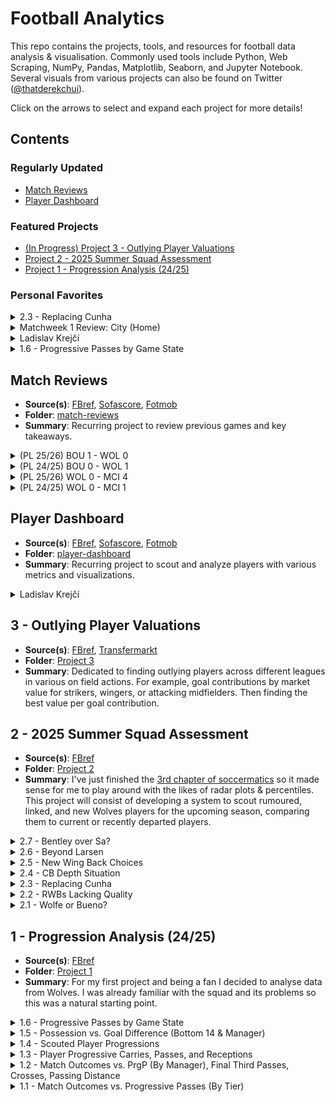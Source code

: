 # Football Analytics

This repo contains the projects, tools, and resources for football data analysis & visualisation. Commonly used tools include Python, Web Scraping, NumPy, Pandas, Matplotlib, Seaborn, and Jupyter Notebook. Several visuals from various projects can also be found on Twitter ([@thatderekchui](https://x.com/thatderekchui)).

Click on the arrows to select and expand each project for more details!

## Contents

### Regularly Updated
- [Match Reviews](#match-reviews)
- [Player Dashboard](#player-dashboard)

### Featured Projects
- [(In Progress) Project 3 - Outlying Player Valuations](#3---outlying-player-valuations)
- [Project 2 - 2025 Summer Squad Assessment](#2---2025-summer-squad-assessment)
- [Project 1 - Progression Analysis (24/25)](#1---progression-analysis-2425)

### Personal Favorites
<details>
  <summary>2.3 - Replacing Cunha</summary>

  - **Code**: [project2-3.ipynb](./Project%202/Project%202.3/project2-3.ipynb)  
  - **Summary**:  
    With Cunha leaving to United, I'm interested to see how Wolves will replace the 62.5m euro man. And realistically, his stats won't be replicated at Wolves for a while. Out of all 10 categories, when compared to departing, current, and rumored Wolves players (12), Cunha tops 4 of them, and is 3rd in two others. With a +6.4 difference in non penalty goals and expected goals, the next closest of the bunch is Akturkoglu with +1.3, who stands out as one of the best replacements, and would play well along side the likes of Arias and Lopez. As seen below, he also has the most podium finishes after Cunha.

  <p align="center">
    <img src="./Project%202/Project%202.3/2-3-1.png" alt="2.3" width="75%" />
  </p>

  We can highlight these players (another good pick would be Ben Doak) and split them by shooting, progression, and pressing. It's easy to notice the similarities between Matheus and Kerem. Identical expected goal contributions and shots on target per 90, similar progressively and both fairly aggressive. Despite his lower take ons and npG-xG, Kerem makes up for in touches in the opposite pen and interceptions. Again Ben Doak shares similar stats in the Championship last season. I believe these two are arguably better picks than the likes of Amine Adli and Matthis Abline, both who are more popular choices. 

  <p align="center">
    <img src="./Project%202/Project%202.3/2-3-2.png" alt="2.3" width="75%" />
  </p>

  Here Cunha and Akturkoglu both are the only shot dominant players, which is something we're lacking after Cunha imo. Bellegarde and Munetsi provide depth to both midfield and CAM, hence their press heavy characteristics, espeically for attacking players. Progressive architypes are pretty common, since Wolves already have Arias and Lopez, but Doak would be a good addition as well. Adli and Abline are good too but I would personally perfer Kerem and Ben. That way, Wolves would have a Cunha like player and sufficient progressive options (as well as press heavy like Munetsi).

  <p align="center">
    <img src="./Project%202/Project%202.3/2-3-3.png" alt="2.3" width="75%" />
  </p>

  Below are further metrics and distributions of all the players referenced and used for comparison.

  <p align="center">
    <img src="./Project%202/Project%202.3/2-3-4.png" alt="2.3" width="75%" />
  </p>

</details>

<details>
  <summary>Matchweek 1 Review: City (Home)</summary>

  - **Code**: [postMatchweek1.ipynb](./match-reviews/Matchweek%201/postMatchweek1.ipynb)  
  - **Summary**:
    Despite the dissappointing 0-4 result, I believe it's revealing and there's a lot of new insights we can take from this game. Apart from a few major mistakes at the back, the team didn't look to bad imho.

    I'm suprised how central our attack was compared to last time we played city. A 48% centrality bias compared to last time's 13%. A few shots from Munetsi's offside as well as Larsen. Note that all these shows are clustered very close together as well. What impressed me however was Hoever, who not only dealt with Doku fairly well with Doherty (especially compared to last time) and made several progressive passes and crosses on the bottom wing of the graph. In fact, all 4 SCA crosses originated from the right side.
    
    Part of me wonders if there would've been better chances for Larsen if those crosses from the right were passes instead.

    What's concerning is the lack of progression from the left hand side / top wing. Wolfe and Bellegarde didn't contribute much to the attack. Neither did Hugo Bueno later on.

  <p align="center">
    <img src="./match-reviews/Matchweek%201/4-1-5.png" alt="4.1" width="75%" />
  </p>

  City also attacked fairly centrally, especially compared to last time. Obviously this is because of Haaland returning vs City playing KDB up top before. Fairly even distribution in passing. Less action on the left / top wing from Doku as mentioned. Much deeper build up play compared to us, but tbf that's what you expect from a team like City.

  <p align="center">
    <img src="./match-reviews/Matchweek%201/4-1-6.png" alt="4.1" width="75%" />
  </p>

  I mean the results speak for themselves on the plot below. Our options on the bench aren't bad either: Mosquera, Hugo Bueno, Rodrigo Gomes, Arias, Lopez, as well as Tchatchoua coming in soon. Hopefully it will only be up from here and both Agbadou & Sa gets in the right mindset.

  <p align="center">
    <img src="./match-reviews/Matchweek%201/4-1-7.png" alt="4.1" width="75%" />
  </p>

  <p align="center">
    <img src="./match-reviews/Matchweek%201/4-1-8.png" alt="4.1" width="75%" />
  </p>

</details>

<details>
  <summary>Ladislav Krejčí</summary>

  - **Code**: [Ladislav-Krejčí.ipynb](./player-dashboard/CB/Ladislav-Krejčí.ipynb)  
  - **Summary**:
    It's been a fairly busy week on the transfer window for Wolves' standards, with the likes of Krejci and Uche having genuine agreements with both the club and the player, rather than being used as bait for bigger clubs (ahem, Pubill & Sanchez).

    With Krejci very close to signing with Wolves at 35m, many question whether it's worth the hefty price (Wolves usually sign 10m-20m players) and who he will replace. While most set out to find a backup LCB (like Renan), with Toti, Agbadou, and Doc/Mosquera as the [backline](./Project%202/Project%202.4/project2-4.ipynb). But with Krejci coming in, he surely is starting quality. I'm thinking Toti, Krejci, and Agbadou on the right. The interesting thing is, Wolves really are in need of such a progressive center back. Other than Doherty, there isn't really another one at the club, so I understand this sort of signing.

    Krejci has great distributions and if deployed on the left, I'm sure will pair very well with Hugo Bueno, who as I've mentioned, really impressed despite our [1-0 lost against Bournemouth yesterday](./match-reviews/Matchweek%202/8-23-2025.ipynb). His 96th percentile in progressive carrying distance really stands out for my case. Despite being a center back, he has more touches on average in the middle third (49.5%, or almost half) than defensive (46.7%). Therefore t's no suprise that he's a ball playing defender as well.

    However, he does lack a lot of defensive workrates. 4th percentile in passes blocked, 5th percentile in dribblers tackled, and 8th for tackles in general. That doesn't mean he don't make quality challenges, but it isn't frequent for a center back. Funny thing is, we did see it in full display today with his game against Villareal, with Tajon Buchanan scoring a hattrick and a 5 - 0 loss while having Krejci as the LCB in a back four.

  <p align="center">
    <img src="./player-dashboard/CB/Ladislav-Krejčí.png" alt="Ladislav Krejčí" width="75%" />
  </p>
</details>

<details>
  <summary>1.6 - Progressive Passes by Game State</summary>

  - **Code**: [project1_6.ipynb](./Project%201/Project%201.6/project1_6.ipynb)  
  - **Summary**:  
    Continuing on from previous progressive results, Joe from [Concept Scouting](https://x.com/ConceptScouting) suggested that I should look into game states (whether Wolves were ahead, level, or chasing) to determine "whether the PrgP is meaningful or just despirate". It's reasonable to say that Wolves are better to set up defensively and counter, rather than building out through repetitive progressions.

    For each game, we sum up the minutes Wolves were ahead, level, or behind in a game. We can plot this relationship over the course of the season. Progressive passes vs dominant game state (the state Wolves spent the most of the game in) reveals that less PrgP are made when the team is ahead, and more when behind. It makes sense to be more aggressive when trailing. Wolves are also towards the progressive end even when level in goals. We know this since the level median is closer to behind than ahead. It's also not a coincidence that the outliers themselves also reflect this trend.

    We can also plot minutes per game state. As expected, the more time spent ahead, the less PrgP, and more time spent behind, the more PrgP.

    I think I've been looking at this wrong. In the beginning of this project I thought Wolves were losing games because of high PrgP, possession, etc. Now I can confidently say that Wolves are making more PrgP because they're behind, and obviously more games are lost when more time was spent behind, which makes more sense.

    Unfortunately, this will mean the end of my first complete project.

  <p align="center">
    <img src="./Project%201/Project%201.6/1.6.png" alt="1.6" width="75%" />
  </p>
</details>




























## Match Reviews

- **Source(s)**: [FBref](https://fbref.com/en/squads/8cec06e1/Wolverhampton-Wanderers-Stats), [Sofascore](https://www.sofascore.com/team/football/wolverhampton/3), [Fotmob](https://www.fotmob.com/teams/8602/overview/wolverhampton-wanderers)
- **Folder**: [match-reviews](./match-reviews/)
- **Summary**: Recurring project to review previous games and key takeaways.

<details>
  <summary>(PL 25/26) BOU 1 - WOL 0</summary>

  - **Code**: [8-23-2025.ipynb](./match-reviews/Matchweek%202/8-23-2025.ipynb)  
  - **Summary**:
    The game could've ended much worse. With Toti being sent off early in the second half, it's interesting to see that Wolves played better with 10 men. However the substitutions made while trailing behind were questionable, subbing off Arias for Santiago Bueno to retain a back 3, but with limited attacking power when an equalizer is needed over defensive abilities. Perhaps Pereira wanted to push Hugo Bueno and Tchatchoua further up for crosses chances, which did occur, but lacked aggression as the game went on.

    It's sad to see the minimal amount of chances or creativity Wolves had, especially after taking Arias off. That being said, Hugo Bueno does look good with his crosses and progression. But why Agbadou taking the freekick and how Agbadou and Sa managed to bump into each other with zero pressure, I will never understand.

    Suprisingly, most of our shot creating actions came down the middle, which I feel is rare for Wolves.

  <p align="center">
    <img src="./match-reviews/Matchweek%202/4-2-5.png" alt="4.2" width="75%" />
  </p>

  I'm very suprised Bournemouth didn't score one or two more considering the insane amount of shot creating actions they had (51 v 22 for Wolves). A very left leaning attack consisting of Truffert, Brooks, and Semenyo compared to less pressure on the right. Which I'm guessing is why Hugo Bueno was able to push forward much more than Tchatchoua (who looked good today).

  We can also see large amounts of shots clustered in a small area, as well as a few threaded passes down the middle.

  <p align="center">
    <img src="./match-reviews/Matchweek%202/4-2-6.png" alt="4.2" width="75%" />
  </p>

  I believe Hugo Bueno and Tchatchoua should be our starting wing backs. Toti, Agbadou, and hopefully Mosquera on the right. Larsen up top, Arias to the left, then the right could be a mix of Rodrigo Gomes and Fer Lopez, who both have qualities that I feel are overlooked by the squad.

  <p align="center">
    <img src="./match-reviews/Matchweek%202/4-2-7.png" alt="4.2" width="75%" />
  </p>

  <p align="center">
    <img src="./match-reviews/Matchweek%202/4-2-8.png" alt="4.2" width="75%" />
  </p>

</details>

<details>
  <summary>(PL 24/25) BOU 0 - WOL 1</summary>

  - **Code**: [preMW2.ipynb](./match-reviews/Matchweek%202/preMW2.ipynb)  
  - **Summary**:
    With a 0-4 loss to City, Wolves are looking to bounce back against Bournemouth. Concerns for Agbadou and Jose Sa's form remains, but hopefully it will being to pick up. Bournemouth played Liverpool and Semenyo was the start of the show, scoring two goals from the right. It's no doubt the likes of KJH and Doc will have to put a shift in to stop that from happening. As a preview lets take a look at our last meeting against Bournemouth in the Premier League:

    The SCA map for Wolves reveals that our attack was mainly focused on the right, with 6 shots in the bottom half space. Bellegarde and Semedo (now KJH) driving up and providing support to the likes of Cunha and Munetsi. Compared to City, there was also way more build up play (74% 1/3 share v 90%). Hopefully KJH will be able to perform like last time against City, obviously with more quality crosses. I won't be suprised if Tchatchoua gets featured later in the game.

    The left hand side was fairly quiet that game. With Wolfe not making much of an impact against City, I'd like to see Hugo Bueno get more game time against Bournemouth. Perhaps Wolfe will perform better with a player like Arias in front of him, as mentioned by [@molineuxmusings](https://x.com/molineuxmusings/status/1957365672670896230). We could also potentially see Fer Lopez making creative player later in the game after Bellegarde subs off.

  <p align="center">
    <img src="./match-reviews/Matchweek%202/4-2-1.png" alt="4.2" width="75%" />
  </p>

  Bournemouth had no shortage of chances either. With Zabarnyi being shown a red early in the game, Bournemouth was lacking options in attack later in the game. Semenyo and Ouattara make a few good rights on the left against Doc, but the Wolves defence was able to hold it together. It's also important to note that they had a deeper build up play, favoring threaded passes or crosses past the halfway line, some of them even from Kepa. The likes of Toti, and Mosquera (should he start) will be pivotal in preventing the likes of Semenyo from progressing.

  <p align="center">
    <img src="./match-reviews/Matchweek%202/4-2-2.png" alt="4.2" width="75%" />
  </p>

  These maps really just confirm what I've just mentioned. Most of the shots from Wolves are concentrated towards the right, so are the crosses and dribbles. Bournemouth seemingly have actions all over the place. Both sides would really benefit from pacey players using the wider areas more.

  <p align="center">
    <img src="./match-reviews/Matchweek%202/4-2-3.png" alt="4.2" width="75%" />
  </p>

  <p align="center">
    <img src="./match-reviews/Matchweek%202/4-2-4.png" alt="4.2" width="75%" />
  </p>

</details>

<details>
  <summary>(PL 25/26) WOL 0 - MCI 4</summary>

  - **Code**: [postPatchweek1.ipynb](./match-reviews/Matchweek%201/postMatchweek1.ipynb)  
  - **Summary**:
    Despite the dissappointing 0-4 result, I believe it's revealing and there's a lot of new insights we can take from this game. Apart from a few major mistakes at the back, the team didn't look to bad imho.

    I'm suprised how central our attack was compared to last time we played city. A 48% centrality bias compared to last time's 13%. A few shots from Munetsi's offside as well as Larsen. Note that all these shows are clustered very close together as well. What impressed me however was Hoever, who not only dealt with Doku fairly well with Doherty (especially compared to last time) and made several progressive passes and crosses on the bottom wing of the graph. In fact, all 4 SCA crosses originated from the right side.
    
    Part of me wonders if there would've been better chances for Larsen if those crosses from the right were passes instead.

    What's concerning is the lack of progression from the left hand side / top wing. Wolfe and Bellegarde didn't contribute much to the attack. Neither did Hugo Bueno later on.

  <p align="center">
    <img src="./match-reviews/Matchweek%201/4-1-5.png" alt="4.1" width="75%" />
  </p>

  City also attacked fairly centrally, especially compared to last time. Obviously this is because of Haaland returning vs City playing KDB up top before. Fairly even distribution in passing. Less action on the left / top wing from Doku as mentioned. Much deeper build up play compared to us, but tbf that's what you expect from a team like City.

  <p align="center">
    <img src="./match-reviews/Matchweek%201/4-1-6.png" alt="4.1" width="75%" />
  </p>

  I mean the results speak for themselves on the plot below. Our options on the bench aren't bad either: Mosquera, Hugo Bueno, Rodrigo Gomes, Arias, Lopez, as well as Tchatchoua coming in soon. Hopefully it will only be up from here and both Agbadou & Sa gets in the right mindset.

  <p align="center">
    <img src="./match-reviews/Matchweek%201/4-1-7.png" alt="4.1" width="75%" />
  </p>

  <p align="center">
    <img src="./match-reviews/Matchweek%201/4-1-8.png" alt="4.1" width="75%" />
  </p>

</details>

<details>
  <summary>(PL 24/25) WOL 0 - MCI 1</summary>

  - **Code**: [matchweek1.ipynb](./match-reviews/Matchweek%201/matchweek1.ipynb)  
  - **Summary**:
    The first gameweek is coming up this weekend with a tough opponent to start of the season. Wolves only won 1 game against the top 6 last season (Villa). City was also the one to end our 6 game winstreak back in May, and we haven't won a single game since then. To be fair, the drop in form was after relegation is avoided and there's nothing to play for. 

    A good way to gauge this would be to look at our previous match up, which was a 1 - 0 defeat away at City. This first diagram shows us the lanes of attack Wolves where the most shot creating actions happened. Both the top and bottom half were frequent, with lack of central progressions (with the centrality bias being 13%).
    
    The most used attacking zone was the bottom half space of the final third, as circled and highlighted below, so I wouldn't be suprised if that space would be targeted once again. Ait Nouri's shot from the left (top half space) that hit the woodwork then a shot on target to follow up is noted as well. Obviously he playes for Man City now.

  <p align="center">
    <img src="./match-reviews/Matchweek%201/4-1-3.png" alt="4.1" width="75%" />
  </p>

  With City, our top half space defensively was heavily exploited. Doku's 13 progressive carries (next highest for City that game was 3), 5 shot creating actions, and 4/10 successful take ons allow him to dominate the left side. This would very likely happen again. Doesn't matter if KJH or Rodrigo Gomes, Wolves are pretty much cooked unless something crazy happens. City's 25% centrality bias perhaps influenced the only goal from De Bruyne. Both Doherty (or Mosquera) and Hoever (or Rodrigo Gomes) will have to put in a huge shift on Saturday to stop Doku (and Cherki, Marmoush, Foden, etc).  

  <p align="center">
    <img src="./match-reviews/Matchweek%201/4-1-4.png" alt="4.1" width="75%" />
  </p>

  Here at the bottom also shows the passes, dribbles, and crosses leading up to the shot itself. And the patterns in frequency reveals itself once again. I tried to use sofascore [here](./match-reviews/Matchweek%201/sofaScoreTest.ipynb) but couldn't figure out how to scale it properly after scraping so I just gave up. All these points I had to [click manually](https://fcpythonvideocoder.netlify.app/) from the highlights. 

  <p align="center">
    <img src="./match-reviews/Matchweek%201/4-1-1.png" alt="4.1" width="75%" />
  </p>

  <p align="center">
    <img src="./match-reviews/Matchweek%201/4-1-2.png" alt="4.1" width="75%" />
  </p>

</details>

## Player Dashboard

- **Source(s)**: [FBref](https://fbref.com/en/), [Sofascore](https://www.sofascore.com/), [Fotmob](https://www.fotmob.com/)
- **Folder**: [player-dashboard](./player-dashboard/)
- **Summary**: Recurring project to scout and analyze players with various metrics and visualizations.

<details>
  <summary>Ladislav Krejčí</summary>

  - **Code**: [Ladislav-Krejčí.ipynb](./player-dashboard/CB/Ladislav-Krejčí.ipynb)  
  - **Summary**:
    It's been a fairly busy week on the transfer window for Wolves' standards, with the likes of Krejci and Uche having genuine agreements with both the club and the player, rather than being used as bait for bigger clubs (ahem, Pubill & Sanchez).

    With Krejci very close to signing with Wolves at 35m, many question whether it's worth the hefty price (Wolves usually sign 10m-20m players) and who he will replace. While most set out to find a backup LCB (like Renan), with Toti, Agbadou, and Doc/Mosquera as the [backline](./Project%202/Project%202.4/project2-4.ipynb). But with Krejci coming in, he surely is starting quality. I'm thinking Toti, Krejci, and Agbadou on the right. The interesting thing is, Wolves really are in need of such a progressive center back. Other than Doherty, there isn't really another one at the club, so I understand this sort of signing.

    Krejci has great distributions and if deployed on the left, I'm sure will pair very well with Hugo Bueno, who as I've mentioned, really impressed despite our [1-0 lost against Bournemouth yesterday](./match-reviews/Matchweek%202/8-23-2025.ipynb). His 96th percentile in progressive carrying distance really stands out for my case. Despite being a center back, he has more touches on average in the middle third (49.5%, or almost half) than defensive (46.7%). Therefore t's no suprise that he's a ball playing defender as well.

    However, he does lack a lot of defensive workrates. 4th percentile in passes blocked, 5th percentile in dribblers tackled, and 8th for tackles in general. That doesn't mean he don't make quality challenges, but it isn't frequent for a center back. Funny thing is, we did see it in full display today with his game against Villareal, with Tajon Buchanan scoring a hattrick and a 5 - 0 loss while having Krejci as the LCB in a back four.

  <p align="center">
    <img src="./player-dashboard/CB/Ladislav-Krejčí.png" alt="Ladislav Krejčí" width="75%" />
  </p>
</details>










## 3 - Outlying Player Valuations

- **Source(s)**: [FBref](https://fbref.com/en/), [Transfermarkt](https://www.transfermarkt.com/)
- **Folder**: [Project 3](./Project%203/)
- **Summary**: Dedicated to finding outlying players across different leagues in various on field actions. For example, goal contributions by market value for strikers, wingers, or attacking midfielders. Then finding the best value per goal contribution. 

## 2 - 2025 Summer Squad Assessment

- **Source(s)**: [FBref](https://fbref.com/en/squads/8cec06e1/2024-2025/Wolverhampton-Wanderers-Stats)
- **Folder**: [Project 2](./Project%202/)
- **Summary**: I've just finished the [3rd chapter of soccermatics](https://soccermatics.readthedocs.io/en/latest/lesson3/ScoutingPlayers.html) so it made sense for me to play around with the likes of radar plots & percentiles. This project will consist of developing a system to scout rumoured, linked, and new Wolves players for the upcoming season, comparing them to current or recently departed players.

<details>
  <summary>2.7 - Bentley over Sa?</summary>

  - **Code**: [project2-6.ipynb](./Project%202/Project%202.6/project2-6.ipynb)  
  - **Summary**:
    Like Agbadou, Sa had an abysmal performance against City. Basically unable to save any shots on target that game. Many argued that Sa might be currently the worst keeper in the Prem, suggested that even Bentley should start over him.

    The stats don't lie either: 43% of shots on target turn into goals when Sa is playing. Granted, Sa has fairly difficult shots to face, but his save percentage is way below average and is definitely underperforming. Johnstone isn't any better either. Not only have he been facing much easier shows, his save % is just about the same. Bentley really stands out from the three. Granted, these stats are from the championship, but who knows what kind of performances he's able to bring?

    Only 38% of shots on target turn into goals, much more difficult shots, and higher save %. Granted he's not a sweeper, but is underperforming less than the likes of Sa and Johnstone. Interested to see if he gets a chance in between the sticks this season.

  <p align="center">
    <img src="./Project%202/Project%202.7/2-7-1.png" alt="2.7" width="75%" />
  </p>

  This marks the end of project 2 as well. While the transfer window isn't closed for two weeks and Wolves are still rumored with several players (Krejci & Uche), the complete Wolves squad is assessed in this project. Future rumors and links, new players and those of interest, will be broken down under the [Player Dashboard](#player-dashboard), which will be continuously updated, similar to the [Match Reviews](#match-reviews). For my next project I'm going full moneyball and finding overlooked / outlying players based on different in game metrics.

</details>

<details>
  <summary>2.6 - Beyond Larsen</summary>

  - **Code**: [project2-6.ipynb](./Project%202/Project%202.6/project2-6.ipynb)  
  - **Summary**:
    Despite just signing for Wolves, Larsen is already being pursuited by the likes of Newcastle. It's no doubt that he (along with Andre and Joao Gomes) will be staying for long after this season.

    There are a also links with Uche at Getafe, who I believe will pair well with Larsen. He is able to do will in areas Larsen can't: Progressive Actions, Take Ons, Touches in the Pen, and Shot Creating Actions.

  <p align="center">
    <img src="./Project%202/Project%202.6/2-6-1.png" alt="2.6" width="75%" />
  </p>

  Of course, Larsen's goals per shot ratio is way above average. 60% of his shots are on target. 25% of his shots are goals. This means he scores every 4 shots he makes. This ratio is better than Haaland btw (I think hes around 21%).

  To be honest, the likes of Kalajdzic and Silva are both overlooked as well. Who knows how well they will play when they get a chance.

  <p align="center">
    <img src="./Project%202/Project%202.6/2-6-2.png" alt="2.6" width="75%" />
  </p>

</details>

<details>
  <summary>2.5 - New Wing Back Choices</summary>

  - **Code**: [project2-5.ipynb](./Project%202/Project%202.5/tchatchoua.ipynb)  
  - **Summary**:
    With new wing back signings Tchatchoua and Wolfe, lets revisit their metrics with different situations.

    Many argue that Tchatchoua has lacking qualities other than speed because his stats a underwhelming to say the leastt. On the other hand, what he excels on covers what Hoever is missing. Both 82nd %tile in Take on Success and 71st %tile in % Defensive Third Tackles reflects that he is great a 1 on 1 play (both with or without the ball), which is something Pereira admires. His frequency of progressive actions is also solid: 4.34 touches on average per PrgA.

  <p align="center">
    <img src="./Project%202/Project%202.5/2-5-1.png" alt="2.5" width="75%" />
  </p>

  Hoever (KJH) on the other hand is more defensively sound that most people think. Suprisingly, his actions in the middle third (37.43%) is nearly just as much as his defensive third (39.97%). He also has a high attacking ratio for a wing back at 24.64%. Ultimately, he has a better chance of a shot creating action by passing rather than crossing. The good thing is that we saw all these qualities in the recent City game, as mentioned in the [matchweek 1 review](./match-reviews/Matchweek%201/postMatchweek1.ipynb).

  <p align="center">
    <img src="./Project%202/Project%202.5/2-5-2.png" alt="2.5" width="75%" />
  </p>

  Wolfe is interesting because he had a mediocure game against City. But his 98th percentile for dribblers tackled is often overlooked. Good amount of touches in the pen, and is solid in goal creations. Interesting to see that he made no crosses into the penalty box in the last 365 days, and lacking carries (23% compared to Hugo Buenos 60%).

  <p align="center">
    <img src="./Project%202/Project%202.5/2-5-3.png" alt="2.5" width="75%" />
  </p>

  Lastly, Bueno arguably has better progression than Wolfe. 96th percentile on take on success and the best of all Wolves WBs in terms of touches per progressive actions. Also very high quality actions into the penalty box, so every pass, cross, and carry into the penalty box has a very high chance to turning into a shot creating action.

  <p align="center">
    <img src="./Project%202/Project%202.5/2-5-4.png" alt="2.5" width="75%" />
  </p>

  Just realised I completely forgot about Rodrigo Gomes after his goal against West Ham in the FA cup yesterday. Despite being a very attackiong wingback, maybe even a winger, his defensive attributes are still solid. With 6.76 touches per defensive action (best of all wing backs here), it's also complemented by his progression. 3.47 touches per progressive actions and 2.33 touches per attacking third touch means that a good chunk of his actions are further up the pitch. 40.24% in the middle third backs it up. I loved his efforts in yesterdays game, where he even scored a rebound off Hwang's missed penalty. He will be crutial in cup games and as a supersub scoring / assisting equalizers / winners later in the game this season for sure.

  <p align="center">
    <img src="./Project%202/Project%202.5/2-5-5.png" alt="2.5" width="75%" />
  </p>

Overall I would say Hugo Bueno and Tchatchoua should be starting wingbacks. I really like Bueno's progression and how aggressive he is. Despite Tchatchoua's below par stats, the energy he injects to the game provides much needed pace for the team.

  <p align="center">
    <img src="./Project%202/Project%202.5/2-5-6.png" alt="2.5" width="75%" />
  </p>

</details>

<details>
  <summary>2.4 - CB Depth Situation</summary>

  - **Code**: [project2-4.ipynb](./Project%202/Project%202.4/project2-4.ipynb)  
  - **Summary**:
    The starting center back roles are primarily sorted. But then comes the issue of squad depth. It's no suprise the backline to start the season would likely consist of Toti, Agbadou, and Doherty, with Mosquera slowly implemented back into the squad, mainly use to his shaky injury record. That said, we are one injury away from a defensive crisis. With only Santiago Bueno as backup, there isn't anyone else to fill that LCB position if Toti gets injured.

    Renan, Disasi, and Kelly are among the few players linked to this role. Both Disasi and Kelly are out of favor in their respective clubs. Disasi is a potential option with Wolves considering a deal with him and striker Fofana. Kelly is another fair choice, with high defensive work rates as well as progressive distributions. However with his wage being upwards of 80k I don't see this happening. This leaves us with Renan, who has some of the best ball distribution stats of the bunch.

  <p align="center">
    <img src="./Project%202/Project%202.4/2-4-1.png" alt="2.4" width="75%" />
  </p>

  Lets focus on Renan: 4.1 tackles and interceptions, 4.7 recoveries, 7.1 progressive actions and 5 final third entries (all per 90). Granted this was during his time at Internacional last year, but the point still stands. It's also important to mention Toti's impressive 1.05 OF - xOF, which stands for the difference between his on off goal difference and expected on off goal difference. He not only has a positive xOF, but exceeds that threshold when on the pitch.

  <p align="center">
    <img src="./Project%202/Project%202.4/2-4-2.png" alt="2.4" width="75%" />
  </p>

  And it shows here too, with Toti having the best team impact score of all sampled players. The only progressive player currently is Doherty, so higher progression is always welcomed in wider center back roles, such as Renan and Disasi.

  <p align="center">
    <img src="./Project%202/Project%202.4/2-4-3.png" alt="2.4" width="75%" />
  </p>

  Below are further metrics and distributions of all the players referenced and used for comparison. You can see how the wide backs are more progressive than the center backs (Agbadou), hence in search of a LCB the focus is a little more towards ball distribution, making Renan a great candidate.

  <p align="center">
    <img src="./Project%202/Project%202.4/2-4-4.png" alt="2.4" width="75%" />
  </p>

</details>

<details>
  <summary>2.3 - Replacing Cunha</summary>

  - **Code**: [project2-3.ipynb](./Project%202/Project%202.3/project2-3.ipynb)  
  - **Summary**:  
    With Cunha leaving to United, I'm interested to see how Wolves will replace the 62.5m euro man. And realistically, his stats won't be replicated at Wolves for a while. Out of all 10 categories, when compared to departing, current, and rumored Wolves players (12), Cunha tops 4 of them, and is 3rd in two others. With a +6.4 difference in non penalty goals and expected goals, the next closest of the bunch is Akturkoglu with +1.3, who stands out as one of the best replacements, and would play well along side the likes of Arias and Lopez. As seen below, he also has the most podium finishes after Cunha.

  <p align="center">
    <img src="./Project%202/Project%202.3/2-3-1.png" alt="2.3" width="75%" />
  </p>

  We can highlight these players (another good pick would be Ben Doak) and split them by shooting, progression, and pressing. It's easy to notice the similarities between Matheus and Kerem. Identical expected goal contributions and shots on target per 90, similar progressively and both fairly aggressive. Despite his lower take ons and npG-xG, Kerem makes up for in touches in the opposite pen and interceptions. Again Ben Doak shares similar stats in the Championship last season. I believe these two are arguably better picks than the likes of Amine Adli and Matthis Abline, both who are more popular choices. 

  <p align="center">
    <img src="./Project%202/Project%202.3/2-3-2.png" alt="2.3" width="75%" />
  </p>

  Here Cunha and Akturkoglu both are the only shot dominant players, which is something we're lacking after Cunha imo. Bellegarde and Munetsi provide depth to both midfield and CAM, hence their press heavy characteristics, espeically for attacking players. Progressive architypes are pretty common, since Wolves already have Arias and Lopez, but Doak would be a good addition as well. Adli and Abline are good too but I would personally perfer Kerem and Ben. That way, Wolves would have a Cunha like player and sufficient progressive options (as well as press heavy like Munetsi).

  <p align="center">
    <img src="./Project%202/Project%202.3/2-3-3.png" alt="2.3" width="75%" />
  </p>

  Below are further metrics and distributions of all the players referenced and used for comparison.

  <p align="center">
    <img src="./Project%202/Project%202.3/2-3-4.png" alt="2.3" width="75%" />
  </p>

</details>

<details>
  <summary>2.2 - RWBs Lacking Quality</summary>

  - **Code**: [project2-2.ipynb](./Project%202/Project%202.2/project2-2.ipynb)  
  - **Summary**:  
    This is probably one of the most detailed sub projects so far and was a pain to code out.

    There's currently a dilemma for the right wing back (RWB) position at Wolves. Like Ait Nouri, Semedo had just left and there are large shoes to fill once again. Other options are Hoever (KJH), who just like Hugo Bueno in 2.1 just returned from loan (Auxerre). On the other hand with Rodrigo Gomes who had a few good rotational minutes, scoring in both games against Leicester. Pedro Lima has potential but with limited minutes he could be going out on loan.

    Many think KJH and R. Gomes aren't exactly premier league proven, and Wolves have been searching for an established wing back. Almost aquiring Pubill (who played with Hugo Bueno recently at the U21 Euros), however the deal was hijacked last minute by Athletico. Another rumor that stands out would be Sanchez (also played with both at U21 Euros), who as of writing is reluctant to sign for Wolves for the same reason: lack of European football and ambition.

    It's no suprise that their agents are using Wolves as a chip to lure other more ambitious clubs to sign. And it's also no suprise that KJH would get the starting role against City this weekend. We can compare the departed, current, and rumored players in a donut bar chart to see the overall trend / type of RWB Wolves tend to prefer.

  <p align="center">
    <img src="./Project%202/Project%202.2/2-2-1.png" alt="2.2" width="75%" />
  </p>
  
  We split the donut into offensive and defensive attributes. Each player is compared to another and naturally higher numbers float towards the edge. In the rank grid to the right, we can see how Ratiu and Sanchez have some of the best stats. Ratiu is top for shot creating actions and successful take ons, both as I've mentioned in 2.1 are crutial to Pereira's play style. On the other hand, Sanchez tops in tackles, interceptions, blocks, and expected goal contributions. Ratiu also finishes top in the podium, with 2 1st place finishes and 5 2nd / 3rd finishes.

  <p align="center">
    <img src="./Project%202/Project%202.2/2-2-2.png" alt="2.2" width="75%" />
  </p>

  The individual player donuts also show the same thing. I think R. Gomes would be a phenominal rotational / supersub player this season, turning tackles / interceptions into progressive actions later in the game. You can also see some of the weakesses Ratiu or even KJH would be able to cover up with Semedo now gone.

  <p align="center">
    <img src="./Project%202/Project%202.2/2-2-3.png" alt="2.2" width="75%" />
  </p>

  Below are further metrics and distributions that I thought could add to this project.

  <p align="center">
    <img src="./Project%202/Project%202.2/2-2-4.png" alt="2.2" width="75%" />
  </p>

</details>

<details>
  <summary>2.1 - Wolfe or Bueno?</summary>

  - **Code**: [project2-1.ipynb](./Project%202/Project%202.1/project2-1.ipynb)  
  - **Summary**:  
    With Ait Nouri leaving the Man City in the beginning of the window, there were big shoes to fill on the left wing back position. Hugo Bueno, who is homegrown and had just returned from a fairly decent loan under Van Persie at Feyenoord, was expected to step up. Wolfe was also signed from Alkmaar, and it looks like they will share minutes for the spot as of now.

    The basic radar plot generated can be split in half for the LWB's offensive and defensive attributes. For instant, Progressive actions are a sum of progressive carries, passes, and receptions. These are scaled and normalized to the selection of players in question, so for example Ait Nouri (RAN) seems to have 100% Successful Take Ons but that's because he has the most of the three.

    It's easy to notice why RAN was so successful under Pereira. As [Doherty mentioned in an interview](https://www.youtube.com/watch?v=ZbGNFc41OlU&ab_channel=Wolves), Pereira prefers wing backs to take on opponents 1v1 rather than passing with support (like Nuno). I'm expecting Bueno to start the first game against City, but interested to see what happens beyond that.

  <p align="center">
    <img src="./Project%202/Project%202.1/2-1.png" alt="2.1" width="75%" />
  </p>

</details>

## 1 - Progression Analysis (24/25)
<!-- **1 - Wolverhampton Wanderers Analysis (24/25 Season)** -->

- **Source(s)**: [FBref](https://fbref.com/en/squads/8cec06e1/2024-2025/Wolverhampton-Wanderers-Stats)
- **Folder**: [Project 1](./Project%201/)
- **Summary**: For my first project and being a fan I decided to analyse data from Wolves. I was already familiar with the squad and its problems so this was a natural starting point.

<details>
  <summary>1.6 - Progressive Passes by Game State</summary>

  - **Code**: [project1_6.ipynb](./Project%201/Project%201.6/project1_6.ipynb)  
  - **Summary**:  
    Continuing on from previous progressive results, Joe from [Concept Scouting](https://x.com/ConceptScouting) suggested that I should look into game states (whether Wolves were ahead, level, or chasing) to determine "whether the PrgP is meaningful or just despirate". It's reasonable to say that Wolves are better to set up defensively and counter, rather than building out through repetitive progressions.

    For each game, we sum up the minutes Wolves were ahead, level, or behind in a game. We can plot this relationship over the course of the season. Progressive passes vs dominant game state (the state Wolves spent the most of the game in) reveals that less PrgP are made when the team is ahead, and more when behind. It makes sense to be more aggressive when trailing. Wolves are also towards the progressive end even when level in goals. We know this since the level median is closer to behind than ahead. It's also not a coincidence that the outliers themselves also reflect this trend.

    We can also plot minutes per game state. As expected, the more time spent ahead, the less PrgP, and more time spent behind, the more PrgP.

    I think I've been looking at this wrong. In the beginning of this project I thought Wolves were losing games because of high PrgP, possession, etc. Now I can confidently say that Wolves are making more PrgP because they're behind, and obviously more games are lost when more time was spent behind, which makes more sense.

    Unfortunately, this will mean the end of my first complete project.

  <p align="center">
    <img src="./Project%201/Project%201.6/1.6.png" alt="1.6" width="75%" />
  </p>

</details>

<details>
  <summary>1.5 - Possession vs. Goal Difference (Bottom 14 & Manager)</summary>

  - **Code**: [project1_5.ipynb](./Project%201/Project%201.5/project1_5.ipynb)  
  - **Summary**:  
    Drawing inspiration from previous progressive results, and [Soccermatic's possession samples](https://soccermatics.readthedocs.io/en/latest/lesson2/Possession.html), I plotted such relationships by filtering out top 6 teams (where progressiveness didn't matter) and noticed the following trends:

    - No obvious relationship between possession and goal different when all games are plotted.
    - However when games against the top 6 are filtered out, data reveals that lower possession (and logically, progression) is related to positive goal difference, even for both Gary O'Neil and Vitor Pereira.
    - As an example, O'Neil was winless in games with 54%+ possession, which made up the bulk of his losses (against the bottom 14).
    - Pereira was unbeaten in games with <54% possession, which also made up the bulk of his wins (against the bottom 14).
    - Again, the only wins O'Neil had only game from the games with 54%+ possession.
    - On the flip side, all of Pereira's losses against the bottom 14 originated from games with <54% possession.

    All this provides valuable insights to concerns in progression as mentioned in 1.1 and 1.2, with possession backing up the correlation. Evidently, less progressive passes are able to be made if there's less possession of the ball, for obvious reasons. I'm interested to see if Pereira will still decide to play high possession and high progressiveness against bottom 14 teams, despite the negative results in that department.

    Based on [this video from Tifo Football](https://x.com/TifoFootball_/status/1702577998421987506) at 6:35 via [Jake Kolliari](https://x.com/_JKDS_), non penalty xG difference is one of the biggest indicators in avoiding relegation. Lucky for me, Wolves never won a single penalty so whether the plots included penalties or not makes no difference.
    
    I'm very confident that with low possession and lower amounts of (but higher quality) progressiveness against the bottom 14, most of these games are very winnable. If Wolves were to do that 24/25, European football would have very much been achievable, let alone surviving relegation.

  <p align="center">
    <img src="./Project%201/Project%201.5/1.5.png" alt="1.5" width="75%" />
  </p>

</details>

<details>
  <summary>1.4 - Scouted Player Progressions</summary>

  - **Code**: [project1_4.ipynb](./Project%201/Project%201.4/project1_4.ipynb)  
  - **Summary**:  
    A look into scouted / players linked with Wolves may give us a better idea of where Wolves may be heading in terms of progression next season. I used [@jay_wwfc07's scouted list](https://x.com/jay_wwfc07/status/1949467837384597551) on twitter as reference.

    - Milan Van Ewijk from Coventry have similar progressive profiles as RAN, and Rodrigo Gomes, so does Blas with Cunha.
    - Adli has high progressive carries, which is needed if Wolves decide to continue with high PrgP games. Which I still don't understand.

  <p align="center">
    <img src="./Project%201/Project%201.4/1.4.png" alt="1.4" width="75%" />
  </p>

</details>

<details>
  <summary>1.3 - Player Progressive Carries, Passes, and Receptions</summary>

  - **Code**: [project1_3.ipynb](./Project%201/Project%201.3/project1_3.ipynb)
  - **Summary**:  
    To understand the correlation with progression and recent results from 1.1 and 2, in 1.3 I looked into each player's contribution to progression.
    
    - When plotted against minutes played, starters like Cunha (Sold), RAN (Sold), Gomes, Semedo (Left) all stood out.
    - Interesting results came from PrgC, PrgP, and PrgR per 90. When plotted, supersubs / rotational players like R. Games, Sarabia (Left), Guedes (Sold), and Hwang outperformed the starters.
    - It's clear that Pereira uses these players later in the game for higher progression, but on the flip side cause more turnovers, which could explain some of the games lost.

  <p align="center">
    <img src="./Project%201/Project%201.3/1.3.png" alt="1.3" width="75%" />
  </p>

</details>

<details>
  <summary>1.2 - Match Outcomes vs. PrgP (By Manager), Final Third Passes, Crosses, Passing Distance</summary>

  - **Code**: [project1_2.ipynb](./Project%201/Project%201.2/project1_2.ipynb)
  - **Summary**:   Reached out to [Matt Penn](https://www.linkedin.com/in/matthew-penn-732551232/) for some help, who is an insights data scientist at the FA. He mentioned that it could be due to a change in managers. I looked into this, but it didn't matter whether it was GON or VP:
    
    - Both managers were winless in games with 32+ PrgP (which makes sense because Wolves were winless in all 17 in games with 32+ PrgP anyways in 1.1)
    - Pereira won 10 out of 13, all games with 31≥ PrgP
  
    Same thing with final third passes, crosses, and passing distance, where more of those correlated to more losses. Those results are at the bottom of the 1.2 code file.

  <p align="center">
    <img src="./Project%201/Project%201.2/1.2.png" alt="1.2" width="75%" />
  </p>

</details>

<details>
  <summary>1.1 - Match Outcomes vs. Progressive Passes (By Tier)</summary>
   
  - **Code**: [project1_1.ipynb](./Project%201/Project%201.1/project1_1.ipynb)
  - **Summary**: A lot of the games were lost due to progression. Maybe even too much of it:
  
    - Winless in all 17 in games with 32+ PrgP
    - 12 wins in 21 in games with 31≥ PrgP
    - Undefeated in all 12 games against the bottom 14, in games with ≤31 PrgP
    
    This doesn't really make much sense. More progression typically don't 
    correlate to less wins, but the data shows otherwise.

  <p align="center">
    <img src="./Project%201/Project%201.1/1.1.png" alt="1.1" width="75%" />
  </p>

</details>